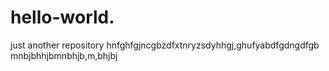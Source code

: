 # hello-world.
just another repository
hnfghfgjncgbzdfxtnryzsdyhhgj,ghufyabdfgdngdfgb
mnbjbhhjbmnbhjb,m,bhjbj
